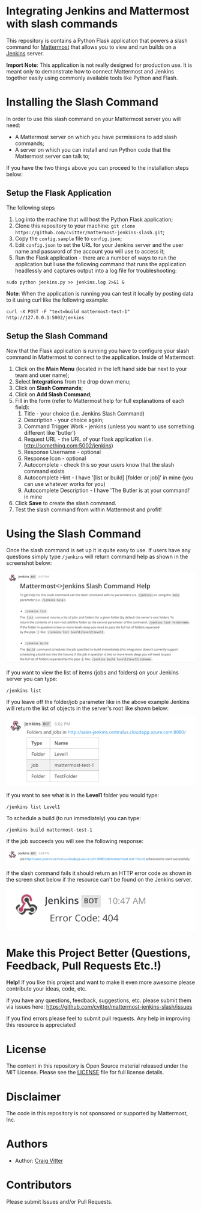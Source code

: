# Integrating Jenkins and Mattermost with slash commands

This repository is contains a Python Flask application that powers a slash command for 
[Mattermost](http://mattermost.com) that allows you to view and run builds on a 
[Jenkins](https://jenkins.io/) server.
 
 **Import Note**: This application is not really designed for production use. It is meant 
 only to demonstrate how to connect Mattermost and Jenkins together easily using commonly
 available tools like Python and Flash.
 
# Installing the Slash Command

In order to use this slash command on your Mattermost server you will need:

* A Mattermost server on which you have permissions to add slash commands;
* A server on which you can install and run Python code that the Mattermost server can talk to;

If you have the two things above you can proceed to the installation steps below:

## Setup the Flask Application

The following steps

1. Log into the machine that will host the Python Flask application;
2. Clone this repository to your machine: `git clone https://github.com/cvitter/mattermost-jenkins-slash.git`;
3. Copy the `config.sample` file to `config.json`;
4. Edit `config.json` to set the URL for your Jenkins server and the user name and password of the account you will use to access it;
5. Run the Flask application - there are a number of ways to run the application but I use the following command that runs the 
application headlessly and captures output into a log file for troubleshooting:

```
sudo python jenkins.py >> jenkins.log 2>&1 &
```

**Note**: When the application is running you can test it locally by posting data to it using curl like the following example:

```
curl -X POST -F "text=build mattermost-test-1" http://127.0.0.1:5002/jenkins
```

## Setup the Slash Command

Now that the Flask application is running you have to configure your slash command in Mattermost to connect to the 
application. Inside of Mattermost:

1. Click on the **Main Menu** (located in the left hand side bar next to your team and user name);
2. Select **Integrations** from the drop down menu;
3. Click on **Slash Commands**;
4. Click on **Add Slash Command**;
5. Fill in the form (refer to Mattermost help for full explanations of each field):
	1. Title - your choice (i.e. Jenkins Slash Command)
	2. Description - your choice again;
	3. Command Trigger Work - jenkins (unless you want to use something different like 'butler')
	4. Request URL - the URL of your flask application (i.e. http://something.com:5002/jenkins)
	5. Response Username - optional
	6. Response Icon - optional
	7. Autocomplete - check this so your users know that the slash command exists
	8. Autocomplete Hint - I have '[list or build] [folder or job]' in mine (you can use whatever works for you)
	9. Autocomplete Description - I have 'The Butler is at your command!' in mine
6. Click **Save** to create the slash command.
7. Test the slash command from within Mattermost and profit!

# Using the Slash Command

Once the slash command is set up it is quite easy to use. If users have any questions simply type `/jenkins` will return command help
as shown in the screenshot below:

![Screenshot of the help function](images/help.png)

If you want to view the list of items (jobs and folders) on your Jenkins server you can type:

```
/jenkins list
```
If you leave off the folder/job parameter like in the above example Jenkins will return the list of objects in the server's 
root like shown below:

![Screenshot of the list function](images/list.png)

If you want to see what is in the **Level1** folder you would type:

```
/jenkins list Level1
```

To schedule a build (to run immediately) you can type:

```
/jenkins build mattermost-test-1
```

If the job succeeds you will see the following response:

![Screenshot of the build function](images/build.png) 

If the slash command fails it should return an HTTP error code as shown in the screen shot below if the 
resource can't be found on the Jenkins server.

![Screenshot of an error](images/error.png)


# Make this Project Better (Questions, Feedback, Pull Requests Etc.!)

**Help!** If you like this project and want to make it even more awesome please contribute your ideas,
code, etc.

If you have any questions, feedback, suggestions, etc. please submit them via issues here: https://github.com/cvitter/mattermost-jenkins-slash/issues

If you find errors please feel to submit pull requests. Any help in improving this resource is appreciated!

# License
The content in this repository is Open Source material released under the MIT License. Please see the [LICENSE](LICENSE) file for full license details.

# Disclaimer

The code in this repository is not sponsored or supported by Mattermost, Inc.

# Authors
* Author: [Craig Vitter](https://github.com/cvitter)

# Contributors 
Please submit Issues and/or Pull Requests.